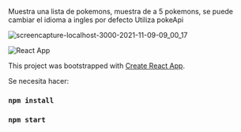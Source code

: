 Muestra una lista de pokemons, muestra de a 5 pokemons, se puede cambiar el idioma a ingles por defecto
Utiliza pokeApi

![screencapture-localhost-3000-2021-11-09-09_00_17](https://user-images.githubusercontent.com/5317424/140932118-37078f0e-0199-4d3b-8cd7-a4aa4f4d1a82.png)

![React App](https://user-images.githubusercontent.com/5317424/140932344-8258b6ee-cff5-4ebf-9b0a-ca485e7fbec7.gif)


This project was bootstrapped with [Create React App](https://github.com/facebook/create-react-app).

Se necesita hacer:
### `npm install`
### `npm start`

